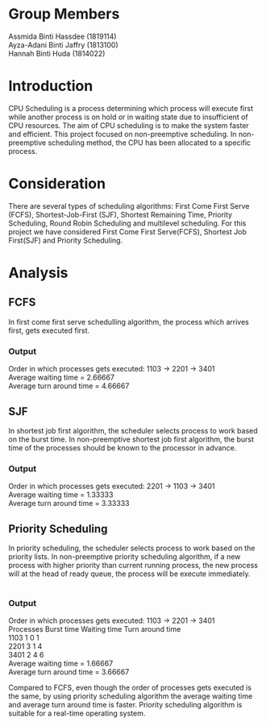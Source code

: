 # Group Members
Assmida Binti Hassdee (1819114) <br>
Ayza-Adani Binti Jaffry (1813100) <br>
Hannah Binti Huda (1814022)

# Introduction

CPU Scheduling is a process determining which process will execute first while another process is on hold or in waiting state due to insufficient of CPU resources. The aim of CPU scheduling is to make the system faster and efficient. This project focused on non-preemptive scheduling. In non-preemptive scheduling method, the CPU has been allocated to a specific process. 

# Consideration

There are several types of scheduling algorithms: First Come First Serve (FCFS), Shortest-Job-First (SJF), Shortest Remaining Time, Priority Scheduling, Round Robin Scheduling and multilevel scheduling. For this project we have considered First Come First Serve(FCFS), Shortest Job First(SJF) and Priority Scheduling. 

# Analysis

## FCFS
In first come first serve schedulling algorithm, the process which arrives first, gets executed first. 

### Output <br>
Order in which processes gets executed: 1103 -> 2201 -> 3401 <br>
Average waiting time = 2.66667 <br>
Average turn around time = 4.66667

## SJF

In shortest job first algorithm, the scheduler selects process to work based on the burst time. In non-preemptive shortest job first algorithm, the burst time of the processes should be known to the processor in advance. <br>
### Output <br>
Order in which processes gets executed: 2201 -> 1103 -> 3401<br>
Average waiting time = 1.33333 <br>
Average turn around time = 3.33333

## Priority Scheduling
In priority scheduling, the scheduler selects process to work based on the priority lists. In non-preemptive priority scheduling algorithm, if a new process with higher priority than current running process, the new process will at the head of ready queue, the process will be execute immediately.<br>
<br>
### Output <br>
Order in which processes gets executed: 1103 -> 2201 -> 3401 <br>
Processes   Burst time   Waiting time   Turn around time <br>
   1103         1           0             1<br>
   2201         3           1             4<br>
   3401         2           4             6<br>
Average waiting time = 1.66667 <br>
Average turn around time = 3.66667

Compared to FCFS, even though the order of processes gets executed is the same, by using priority scheduling algorithm the average waiting time and average turn around time is faster. Priority scheduling algorithm is suitable for a real-time operating system.
